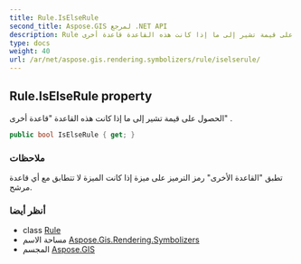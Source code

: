 ```yaml
---
title: Rule.IsElseRule
second_title: Aspose.GIS لمرجع .NET API
description: Rule ملكية. الحصول على قيمة تشير إلى ما إذا كانت هذه القاعدة قاعدة أخرى .
type: docs
weight: 40
url: /ar/net/aspose.gis.rendering.symbolizers/rule/iselserule/
---
```

## Rule.IsElseRule property

الحصول على قيمة تشير إلى ما إذا كانت هذه القاعدة "قاعدة أخرى" .

```csharp
public bool IsElseRule { get; }
```

### ملاحظات

تطبق "القاعدة الأخرى" رمز الترميز على ميزة إذا كانت الميزة لا تتطابق مع أي قاعدة مرشح.

### أنظر أيضا

* class [Rule](../)
* مساحة الاسم [Aspose.Gis.Rendering.Symbolizers](../../rule/)
* المجسم [Aspose.GIS](../../../)


